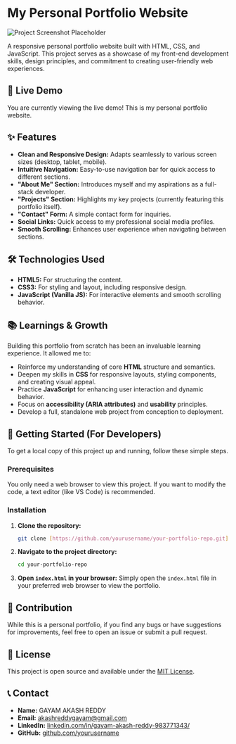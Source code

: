 # My Personal Portfolio Website

![Project Screenshot Placeholder](https://via.placeholder.com/1200x600?text=Your+Portfolio+Screenshot+Here)

A responsive personal portfolio website built with HTML, CSS, and JavaScript. This project serves as a showcase of my front-end development skills, design principles, and commitment to creating user-friendly web experiences.

## 🚀 Live Demo

You are currently viewing the live demo! This is my personal portfolio website.

## ✨ Features

* **Clean and Responsive Design:** Adapts seamlessly to various screen sizes (desktop, tablet, mobile).
* **Intuitive Navigation:** Easy-to-use navigation bar for quick access to different sections.
* **"About Me" Section:** Introduces myself and my aspirations as a full-stack developer.
* **"Projects" Section:** Highlights my key projects (currently featuring this portfolio itself).
* **"Contact" Form:** A simple contact form for inquiries.
* **Social Links:** Quick access to my professional social media profiles.
* **Smooth Scrolling:** Enhances user experience when navigating between sections.

## 🛠️ Technologies Used

* **HTML5:** For structuring the content.
* **CSS3:** For styling and layout, including responsive design.
* **JavaScript (Vanilla JS):** For interactive elements and smooth scrolling behavior.

## 📚 Learnings & Growth

Building this portfolio from scratch has been an invaluable learning experience. It allowed me to:

* Reinforce my understanding of core **HTML** structure and semantics.
* Deepen my skills in **CSS** for responsive layouts, styling components, and creating visual appeal.
* Practice **JavaScript** for enhancing user interaction and dynamic behavior.
* Focus on **accessibility (ARIA attributes)** and **usability** principles.
* Develop a full, standalone web project from conception to deployment.

## 🚀 Getting Started (For Developers)

To get a local copy of this project up and running, follow these simple steps.

### Prerequisites

You only need a web browser to view this project. If you want to modify the code, a text editor (like VS Code) is recommended.

### Installation

1.  **Clone the repository:**
    ```bash
    git clone [https://github.com/yourusername/your-portfolio-repo.git](https://github.com/yourusername/your-portfolio-repo.git)
    ```
2.  **Navigate to the project directory:**
    ```bash
    cd your-portfolio-repo
    ```
3.  **Open `index.html` in your browser:**
    Simply open the `index.html` file in your preferred web browser to view the portfolio.

## 🤝 Contribution

While this is a personal portfolio, if you find any bugs or have suggestions for improvements, feel free to open an issue or submit a pull request.

## 📄 License

This project is open source and available under the [MIT License](LICENSE).

## 📞 Contact

* **Name:** GAYAM AKASH REDDY
* **Email:** [akashreddygayam@gmail.com](mailto:akashreddygayam@gmail.com)
* **LinkedIn:** [linkedin.com/in/gayam-akash-reddy-983771343/](https://www.linkedin.com/in/gayam-akash-reddy-983771343/)
* **GitHub:** [github.com/yourusername](https://github.com/yourusername)
